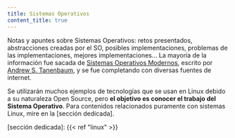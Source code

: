 ```yaml
---
title: Sistemas Operativos
content_title: true
---
```


Notas y apuntes sobre Sistemas Operativos: retos presentados, abstracciones
creadas por el SO, posibles implementaciones, problemas de las implementaciones,
mejores implementaciones... La mayoría de la información fue sacada de [Sistemas
Operativos Modernos], escrito por [Andrew S. Tanenbaum], y se fue completando
con diversas fuentes de internet.

Se utilizarán muchos ejemplos de tecnologías que se usan en Linux debido a su
naturaleza Open Source, pero **el objetivo es conocer el trabajo del Sistema
Operativo**. Para contenidos relacionados puramente con sistemas Linux, mire en
la [sección dedicada].

[Sistemas Operativos Modernos]: https://openlibrary.org/books/OL24281268M/Sistemas_Operativos_Modernos
[Andrew S. Tanenbaum]: https://es.wikipedia.org/wiki/Andrew_S._Tanenbaum
[sección dedicada]: {{< ref "linux" >}}

